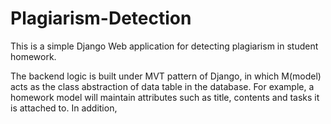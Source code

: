 # Plagiarism-Detection
This is a simple Django Web application for detecting plagiarism in student homework.

The backend logic is built under MVT pattern of Django, in which M(model) acts as the class abstraction of data table in the database. For example, a homework model will maintain attributes such as title, contents and tasks it is attached to. In addition, 
